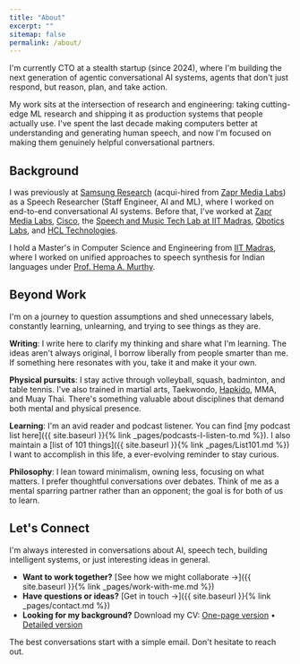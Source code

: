 ```yaml
---
title: "About"
excerpt: ""
sitemap: false
permalink: /about/
---
```


I'm currently CTO at a stealth startup (since 2024), where I'm building the next generation of agentic conversational AI systems, agents that don't just respond, but reason, plan, and take action.

My work sits at the intersection of research and engineering: taking cutting-edge ML research and shipping it as production systems that people actually use. I've spent the last decade making computers better at understanding and generating human speech, and now I'm focused on making them genuinely helpful conversational partners.

## Background

I was previously at [Samsung Research](https://research.samsung.com/sri-b) (acqui-hired from [Zapr Media Labs](https://www.zapr.in/)) as a Speech Researcher (Staff Engineer, AI and ML), where I worked on end-to-end conversational AI systems. Before that, I've worked at [Zapr Media Labs](https://www.zapr.in/), [Cisco](https://www.cisco.com/), the [Speech and Music Tech Lab at IIT Madras](https://www.iitm.ac.in/donlab/tts/), [Qbotics Labs](https://qboticslabs.com/), and [HCL Technologies](https://www.hcltech.com/).

I hold a Master's in Computer Science and Engineering from [IIT Madras](https://www.iitm.ac.in/), where I worked on unified approaches to speech synthesis for Indian languages under [Prof. Hema A. Murthy](https://www.cse.iitm.ac.in/~hema/).

## Beyond Work

I'm on a journey to question assumptions and shed unnecessary labels, constantly learning, unlearning, and trying to see things as they are.

**Writing**: I write here to clarify my thinking and share what I'm learning. The ideas aren't always original, I borrow liberally from people smarter than me. If something here resonates with you, take it and make it your own.

**Physical pursuits**: I stay active through volleyball, squash, badminton, and table tennis. I've also trained in martial arts, Taekwondo, [Hapkido](http://www.ae.iitm.ac.in/~murgi/hapkido/), MMA, and Muay Thai. There's something valuable about disciplines that demand both mental and physical presence.

**Learning**: I'm an avid reader and podcast listener. You can find [my podcast list here]({{ site.baseurl }}{% link  _pages/podcasts-I-listen-to.md %}). I also maintain a [list of 101 things]({{ site.baseurl }}{% link  _pages/List101.md %}) I want to accomplish in this life, a ever-evolving reminder to stay curious.

**Philosophy**: I lean toward minimalism, owning less, focusing on what matters. I prefer thoughtful conversations over debates. Think of me as a mental sparring partner rather than an opponent; the goal is for both of us to learn.

## Let's Connect

I'm always interested in conversations about AI, speech tech, building intelligent systems, or just interesting ideas in general.

- **Want to work together?** [See how we might collaborate →]({{ site.baseurl }}{% link _pages/work-with-me.md %})
- **Have questions or ideas?** [Get in touch →]({{ site.baseurl }}{% link  _pages/contact.md %})
- **Looking for my background?** Download my CV: [One-page version](/assets/docs/Arun_2025_1page.pdf) • [Detailed version](/assets/docs/Arun_2025.pdf)

The best conversations start with a simple email. Don't hesitate to reach out.
